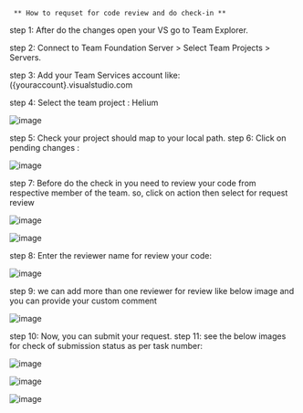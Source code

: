      ** How to requset for code review and do check-in **


  step 1: After do the changes open your VS go to Team Explorer.

  step 2: Connect to Team Foundation Server > Select Team Projects > Servers.

  step 3: Add your Team Services account like: ({youraccount}.visualstudio.com

  step 4: Select the team project : Helium

  ![image](https://cloud.githubusercontent.com/assets/27442147/25413877/5f5f844a-2a4b-11e7-9b70-9767c90364ad.png)
  
  
  step 5: Check your project should map to your local path.
  step 6: Click on pending changes :
  
  ![image](https://cloud.githubusercontent.com/assets/27442147/25465714/925c528e-2b21-11e7-8784-2c390a98c161.png)
  
  step 7: Before do the check in you need to review your code from respective member of the team.
          so, click on action then select for request review
  
  ![image](https://cloud.githubusercontent.com/assets/27442147/25466687/b538b30a-2b27-11e7-8b31-5ab23447d764.png)
  
  ![image](https://cloud.githubusercontent.com/assets/27442147/25466019/94433066-2b23-11e7-99d8-e0e6a22574b2.png)
  
  step 8: Enter the reviewer name for review your code:
  
  ![image](https://cloud.githubusercontent.com/assets/27442147/25466204/8a4f8608-2b24-11e7-93f0-a35e190e0050.png)
  
  step 9: we can add more than one reviewer for review like below image and you can provide your custom comment
  
  ![image](https://cloud.githubusercontent.com/assets/27442147/25466504/bbf8bc86-2b26-11e7-95b4-24d730ce1462.png)
  
  step 10: Now, you can submit your request.
  step 11: see the below images for check of submission status as per task number:
  
  ![image](https://cloud.githubusercontent.com/assets/27442147/25466775/42e1c2fa-2b28-11e7-806b-da3a6c3d147f.png)
  
  ![image](https://cloud.githubusercontent.com/assets/27442147/25466843/9f0d4aae-2b28-11e7-8173-c81a1e808e7d.png)
  
  ![image](https://cloud.githubusercontent.com/assets/27442147/25466892/d62bda28-2b28-11e7-8d98-ea88ac26a779.png)
  
  
